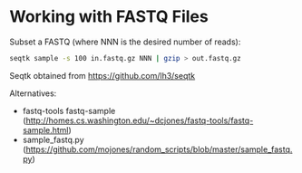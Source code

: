 # Working with FASTQ Files


Subset a FASTQ (where NNN is the desired number of reads):
```bash
seqtk sample -s 100 in.fastq.gz NNN | gzip > out.fastq.gz
```
Seqtk obtained from https://github.com/lh3/seqtk

Alternatives:
* fastq-tools fastq-sample (http://homes.cs.washington.edu/~dcjones/fastq-tools/fastq-sample.html)
* sample_fastq.py (https://github.com/mojones/random_scripts/blob/master/sample_fastq.py)
